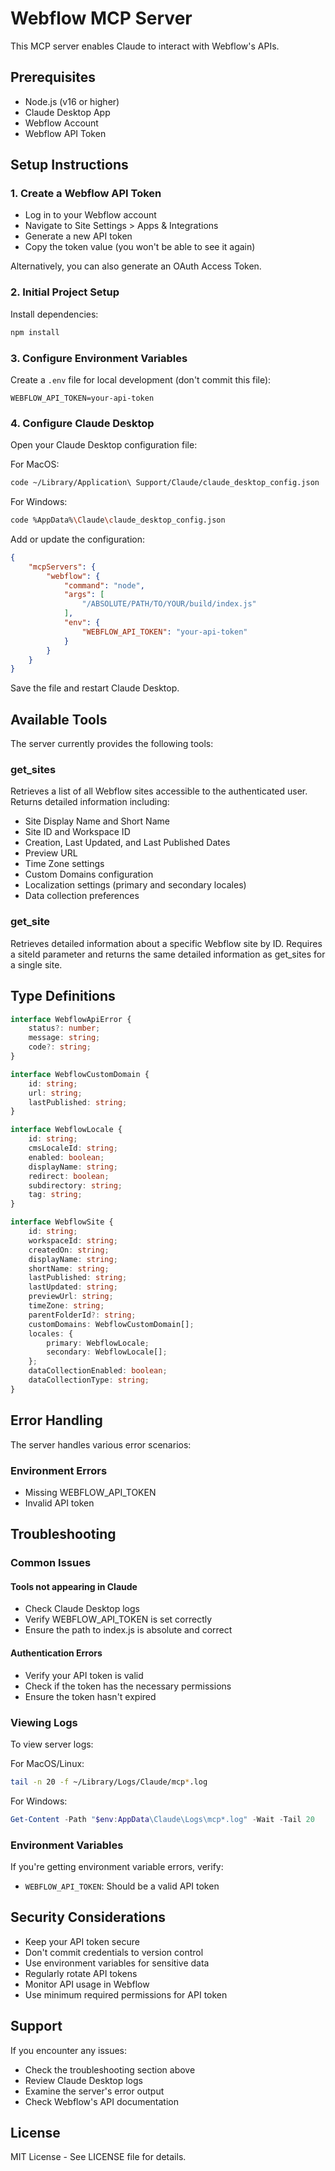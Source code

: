 # Webflow MCP Server

This MCP server enables Claude to interact with Webflow's APIs.

## Prerequisites

- Node.js (v16 or higher)
- Claude Desktop App
- Webflow Account
- Webflow API Token

## Setup Instructions

### 1. Create a Webflow API Token

- Log in to your Webflow account
- Navigate to Site Settings > Apps & Integrations
- Generate a new API token
- Copy the token value (you won't be able to see it again)

Alternatively, you can also generate an OAuth Access Token.

### 2. Initial Project Setup

Install dependencies:

```bash
npm install
```

### 3. Configure Environment Variables

Create a `.env` file for local development (don't commit this file):

```plaintext
WEBFLOW_API_TOKEN=your-api-token
```

### 4. Configure Claude Desktop

Open your Claude Desktop configuration file:

For MacOS:

```bash
code ~/Library/Application\ Support/Claude/claude_desktop_config.json
```

For Windows:

```bash
code %AppData%\Claude\claude_desktop_config.json
```

Add or update the configuration:

```json
{
    "mcpServers": {
        "webflow": {
            "command": "node",
            "args": [
                "/ABSOLUTE/PATH/TO/YOUR/build/index.js"
            ],
            "env": {
                "WEBFLOW_API_TOKEN": "your-api-token"
            }
        }
    }
}
```

Save the file and restart Claude Desktop.

## Available Tools

The server currently provides the following tools:

### get_sites

Retrieves a list of all Webflow sites accessible to the authenticated user. Returns detailed information including:

- Site Display Name and Short Name
- Site ID and Workspace ID
- Creation, Last Updated, and Last Published Dates
- Preview URL
- Time Zone settings
- Custom Domains configuration
- Localization settings (primary and secondary locales)
- Data collection preferences

### get_site

Retrieves detailed information about a specific Webflow site by ID. Requires a siteId parameter and returns the same detailed information as get_sites for a single site.

## Type Definitions

```typescript
interface WebflowApiError {
    status?: number;
    message: string;
    code?: string;
}

interface WebflowCustomDomain {
    id: string;
    url: string;
    lastPublished: string;
}

interface WebflowLocale {
    id: string;
    cmsLocaleId: string;
    enabled: boolean;
    displayName: string;
    redirect: boolean;
    subdirectory: string;
    tag: string;
}

interface WebflowSite {
    id: string;
    workspaceId: string;
    createdOn: string;
    displayName: string;
    shortName: string;
    lastPublished: string;
    lastUpdated: string;
    previewUrl: string;
    timeZone: string;
    parentFolderId?: string;
    customDomains: WebflowCustomDomain[];
    locales: {
        primary: WebflowLocale;
        secondary: WebflowLocale[];
    };
    dataCollectionEnabled: boolean;
    dataCollectionType: string;
}
```

## Error Handling

The server handles various error scenarios:

### Environment Errors

- Missing WEBFLOW_API_TOKEN
- Invalid API token

## Troubleshooting

### Common Issues

#### Tools not appearing in Claude

- Check Claude Desktop logs
- Verify WEBFLOW_API_TOKEN is set correctly
- Ensure the path to index.js is absolute and correct

#### Authentication Errors

- Verify your API token is valid
- Check if the token has the necessary permissions
- Ensure the token hasn't expired

### Viewing Logs

To view server logs:

For MacOS/Linux:

```bash
tail -n 20 -f ~/Library/Logs/Claude/mcp*.log
```

For Windows:

```powershell
Get-Content -Path "$env:AppData\Claude\Logs\mcp*.log" -Wait -Tail 20
```

### Environment Variables

If you're getting environment variable errors, verify:

- `WEBFLOW_API_TOKEN`: Should be a valid API token

## Security Considerations

- Keep your API token secure
- Don't commit credentials to version control
- Use environment variables for sensitive data
- Regularly rotate API tokens
- Monitor API usage in Webflow
- Use minimum required permissions for API token

## Support

If you encounter any issues:

- Check the troubleshooting section above
- Review Claude Desktop logs
- Examine the server's error output
- Check Webflow's API documentation

## License

MIT License - See LICENSE file for details.